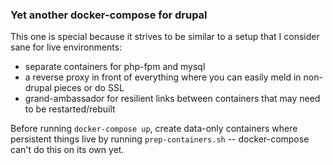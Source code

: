 ### Yet another docker-compose for drupal

This one is special because it strives to be similar to a setup that I consider sane for live environments:

* separate containers for php-fpm and mysql
* a reverse proxy in front of everything where you can easily meld in non-drupal pieces or do SSL
* grand-ambassador for resilient links between containers that may need to be restarted/rebuilt

Before running `docker-compose up`, create data-only containers where persistent things live by running `prep-containers.sh` -- docker-compose can't do this on its own yet.
